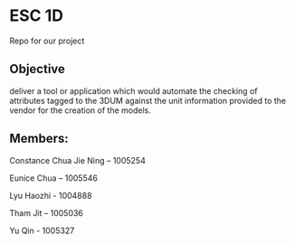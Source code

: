 # ESC 1D 
Repo for our project

## Objective
deliver a tool or application which would automate the checking of attributes tagged to the 3DUM against the unit information provided to the vendor for the creation of the models.

## Members:
Constance Chua Jie Ning – 1005254 

Eunice Chua – 1005546

Lyu Haozhi - 1004888

Tham Jit –  1005036 

Yu Qin - 1005327
